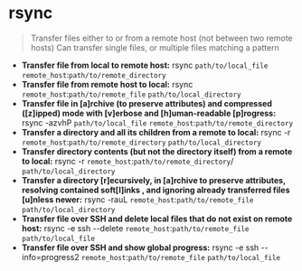 # rsync
> Transfer files either to or from a remote host (not between two remote hosts)
> Can transfer single files, or multiple files matching a pattern
- **Transfer file from local to remote host:**
rsync `path/to/local_file` `remote_host`:`path/to/remote_directory`
- **Transfer file from remote host to local:**
rsync `remote_host`:`path/to/remote_file` `path/to/local_directory`
- **Transfer file in [a]rchive (to preserve attributes) and compressed ([z]ipped) mode with [v]erbose and [h]uman-readable [p]rogress:**
rsync -azvhP `path/to/local_file` `remote_host`:`path/to/remote_directory`
- **Transfer a directory and all its children from a remote to local:**
rsync -r `remote_host`:`path/to/remote_directory` `path/to/local_directory`
- **Transfer directory contents (but not the directory itself) from a remote to local:**
rsync -r `remote_host`:`path/to/remote_directory`/ `path/to/local_directory`
- **Transfer a directory [r]ecursively, in [a]rchive to preserve attributes, resolving contained soft[l]inks , and ignoring already transferred files [u]nless newer:**
rsync -rauL `remote_host`:`path/to/remote_file` `path/to/local_directory`
- **Transfer file over SSH and delete local files that do not exist on remote host:**
rsync -e ssh --delete `remote_host`:`path/to/remote_file` `path/to/local_file`
- **Transfer file over SSH and show global progress:**
rsync -e ssh --info=progress2 `remote_host`:`path/to/remote_file` `path/to/local_file`
